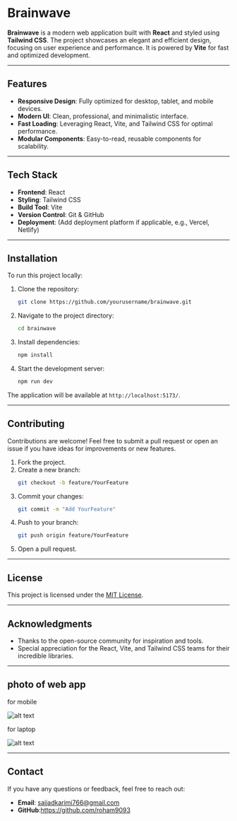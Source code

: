# Brainwave

**Brainwave** is a modern web application built with **React** and styled using **Tailwind CSS**. The project showcases an elegant and efficient design, focusing on user experience and performance. It is powered by **Vite** for fast and optimized development.

---

## Features

- **Responsive Design**: Fully optimized for desktop, tablet, and mobile devices.
- **Modern UI**: Clean, professional, and minimalistic interface.
- **Fast Loading**: Leveraging React, Vite, and Tailwind CSS for optimal performance.
- **Modular Components**: Easy-to-read, reusable components for scalability.

---

## Tech Stack

- **Frontend**: React
- **Styling**: Tailwind CSS
- **Build Tool**: Vite
- **Version Control**: Git & GitHub
- **Deployment**: (Add deployment platform if applicable, e.g., Vercel, Netlify)

---

## Installation

To run this project locally:

1. Clone the repository:
   ```bash
   git clone https://github.com/yourusername/brainwave.git
   ```
2. Navigate to the project directory:
   ```bash
   cd brainwave
   ```
3. Install dependencies:
   ```bash
   npm install
   ```
4. Start the development server:
   ```bash
   npm run dev
   ```

The application will be available at `http://localhost:5173/`.

---


## Contributing

Contributions are welcome! Feel free to submit a pull request or open an issue if you have ideas for improvements or new features.

1. Fork the project.
2. Create a new branch:
   ```bash
   git checkout -b feature/YourFeature
   ```
3. Commit your changes:
   ```bash
   git commit -m "Add YourFeature"
   ```
4. Push to your branch:
   ```bash
   git push origin feature/YourFeature
   ```
5. Open a pull request.

---

## License

This project is licensed under the [MIT License](LICENSE).

---

## Acknowledgments

- Thanks to the open-source community for inspiration and tools.
- Special appreciation for the React, Vite, and Tailwind CSS teams for their incredible libraries.

---

## photo of web app

for mobile

![alt text](localhost_5173_.png)

for laptop

![alt text](<../../../Downloads/localhost_5173_ (1).png>)

---

## Contact

If you have any questions or feedback, feel free to reach out:
- **Email**: sajjadkarimi766@gmail.com
- **GitHub**:https://github.com/roham9093


